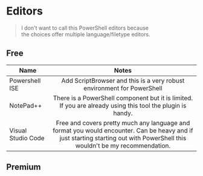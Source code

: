 # Editors
> I don't want to call this PowerShell editors because  
> the choices offer multiple language/filetype editors.

## Free
**Name** | **Notes** |
| ------------- |:-------------:| 
Powershell ISE | Add ScriptBrowser and this is a very robust environment for PowerShell  |
NotePad++ | There is a PowerShell component but it is limited. If you are already using this tool the plugin is handy. |
Visual Studio Code | Free and covers pretty much any language and format you would encounter. Can be heavy and if just starting starting out with PowerShell this wouldn't be my recommendation.

## Premium
